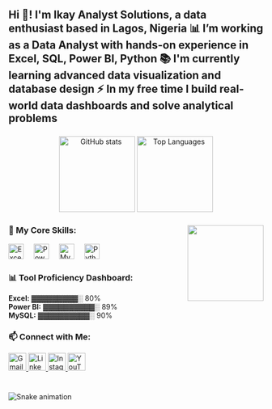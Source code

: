 <h2 align="left">Hi 👋! I'm Ikay Analyst Solutions, a data enthusiast based in Lagos, Nigeria 📊 I’m working as a Data Analyst with hands-on experience in Excel, SQL, Power BI, Python 📚 I'm currently learning advanced data visualization and database design ⚡ In my free time I build real-world data dashboards and solve analytical problems</h2>

###

<div align="center">
  <img src="https://github-readme-stats.vercel.app/api?username=ikayanalyst&hide_title=false&hide_rank=false&show_icons=true&include_all_commits=true&count_private=true&disable_animations=false&theme=dracula&locale=en&hide_border=false" height="150" alt="GitHub stats" />
  <img src="https://github-readme-stats.vercel.app/api/top-langs?username=ikayanalyst&locale=en&hide_title=false&layout=compact&card_width=320&langs_count=5&theme=dracula&hide_border=false&custom_title=Most%20Used%20Language:%20Python" height="150" alt="Top Languages" />
</div>

###

<img align="right" height="150" src="https://i.imgflip.com/65efzo.gif" />

###

<h3 align="left">💼 My Core Skills:</h3>

<div align="left">
  <img src="https://img.icons8.com/color/48/000000/microsoft-excel-2019--v1.png" height="30" alt="Excel" />
  <img width="12" />
  <img src="https://img.icons8.com/color/48/000000/power-bi.png" height="30" alt="Power BI" />
  <img width="12" />
  <img src="https://cdn.jsdelivr.net/gh/devicons/devicon/icons/mysql/mysql-original.svg" height="30" alt="MySQL" />
  <img width="12" />
  <img src="https://cdn.jsdelivr.net/gh/devicons/devicon/icons/python/python-original.svg" height="30" alt="Python" />
</div>

###

<h3 align="left">📊 Tool Proficiency Dashboard:</h3>

<div align="left">

<strong>Excel:</strong> ▓▓▓▓▓▓▓▓▓░ 80%<br>
<strong>Power BI:</strong> ▓▓▓▓▓▓▓▓▓▓░ 89%<br>
<strong>MySQL:</strong> ▓▓▓▓▓▓▓▓▓▓░ 90%

</div>

###

<h3 align="left">📫 Connect with Me:</h3>

<div align="left">
  <a href="mailto:your.ikayanalystsolutions@gmail.com" target="_blank">
    <img src="https://img.shields.io/static/v1?message=Gmail&logo=gmail&label=&color=D14836&logoColor=white&labelColor=&style=for-the-badge" height="35" alt="Gmail" />
  </a>
  <a href="https://www.linkedin.com/in/your-linkedin" target="_blank">
    <img src="https://img.shields.io/static/v1?message=LinkedIn&logo=linkedin&label=&color=0077B5&logoColor=white&labelColor=&style=for-the-badge" height="35" alt="LinkedIn" />
  </a>
  <a href="https://www.instagram.com/ikay_analyst_solutions/?igsh=YmJhZmV2bWN5dnlr" target="_blank">
    <img src="https://img.shields.io/static/v1?message=Instagram&logo=instagram&label=&color=E4405F&logoColor=white&labelColor=&style=for-the-badge" height="35" alt="Instagram" />
  </a>
  <a href="https://www.youtube.com/@ikayanalyst" target="_blank">
    <img src="https://img.shields.io/static/v1?message=YouTube&logo=youtube&label=&color=FF0000&logoColor=white&labelColor=&style=for-the-badge" height="35" alt="YouTube" />
  </a>
</div>

###

<br clear="both">

<img src="https://raw.githubusercontent.com/maurodesouza/maurodesouza/output/snake.svg" alt="Snake animation" />
